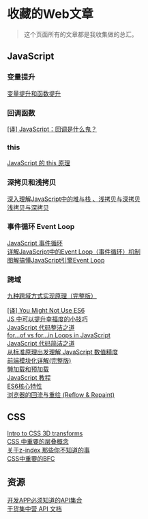# 收藏的Web文章

> 这个页面所有的文章都是我收集做的总汇。


## JavaScript

### 变量提升
[变量提升和函数提升](https://www.cnblogs.com/liuhe688/p/5891273.html)  

### 回调函数
[[译] JavaScript：回调是什么鬼？](https://juejin.im/post/594b3607128fe100650355c7)  

### this
[JavaScript 的 this 原理](http://www.ruanyifeng.com/blog/2018/06/javascript-this.html)  

### 深拷贝和浅拷贝
[深入理解JavaScript中的堆与栈 、浅拷贝与深拷贝](https://blog.csdn.net/flyingpig2016/article/details/52895620)  
[浅拷贝与深拷贝](https://juejin.im/post/5b5dcf8351882519790c9a2e)  

### 事件循环 Event Loop
[JavaScript 事件循环](https://segmentfault.com/a/1190000014522243)  
[详解JavaScript中的Event Loop（事件循环）机制](https://www.cnblogs.com/cangqinglang/p/8967268.html)  
[图解搞懂JavaScript引擎Event Loop](https://juejin.im/post/5a6309f76fb9a01cab2858b1)

### 跨域
[九种跨域方式实现原理（完整版）](https://juejin.im/post/5c23993de51d457b8c1f4ee1)  


[[译] You Might Not Use ES6](https://juejin.im/post/5c388fc451882526300b7b91)  
[JS 中可以提升幸福度的小技巧](https://juejin.im/post/5b51e5d3f265da0f4861143c)  
[JavaScript 代码整洁之道](https://www.zcfy.cc/article/clean-code-javascript-readme-md-at-master-ryanmcdermott-clean-code-javascript-github-2273.html)  
[for...of vs for...in Loops in JavaScript](https://alligator.io/js/for-of-for-in-loops/)  
[JavaScript 代码简洁之道](https://juejin.im/post/5c24b7a851882509a76875e8)  
[从标准原理出发理解 JavaScript 数值精度](https://juejin.im/post/5c3db8b7e51d45515817bdeb)  
[前端模块化详解(完整版)](https://juejin.im/post/5c17ad756fb9a049ff4e0a62)  
[懒加载和预加载](https://juejin.im/post/5b0c3b53f265da09253cbed0)  
[JavaScript 教程](https://wangdoc.com/javascript/index.html)  
[ES6核心特性](https://juejin.im/post/5b037b536fb9a07aa9260b39)  
[浏览器的回流与重绘 (Reflow & Repaint)](https://juejin.im/post/5a9923e9518825558251c96a)  

## CSS

[Intro to CSS 3D transforms](https://3dtransforms.desandro.com/)  
[CSS 中重要的层叠概念](https://juejin.im/post/5ba4efe36fb9a05cf52ac192)  
[关于z-index 那些你不知道的事](https://webdesign.tutsplus.com/zh-hans/articles/what-you-may-not-know-about-the-z-index-property--webdesign-16892)  
[CSS中重要的BFC](https://juejin.im/post/5b51ee276fb9a04f86062cea)  

## 资源

[开发APP必须知道的API集合](https://www.cnblogs.com/wikiki/p/7232388.html)  
[干货集中营 API 文档](https://gank.io/api)  